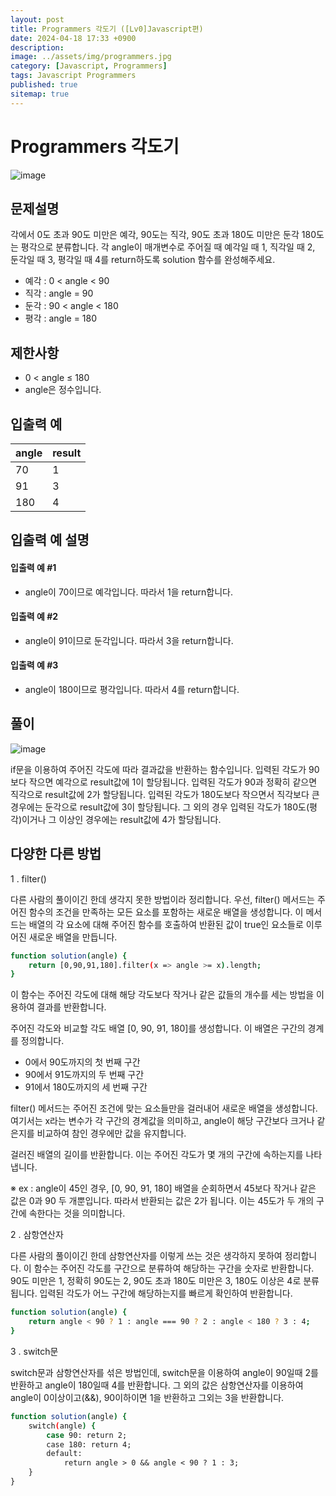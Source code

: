 ```yaml
---
layout: post
title: Programmers 각도기 ([Lv0]Javascript편)
date: 2024-04-18 17:33 +0900
description: 
image: ../assets/img/programmers.jpg
category: [Javascript, Programmers]
tags: Javascript Programmers
published: true
sitemap: true
---
```


# Programmers 각도기

![image](https://github.com/gnlgk/gnlgk.github.io/assets/161431748/70791c11-3471-423b-b967-0fc644e00531)

## 문제설명

각에서 0도 초과 90도 미만은 예각, 90도는 직각, 90도 초과 180도 미만은 둔각 180도는 평각으로 분류합니다. 각 angle이 매개변수로 주어질 때 예각일 때 1, 직각일 때 2, 둔각일 때 3, 평각일 때 4를 return하도록 solution 함수를 완성해주세요.

* 예각 : 0 < angle < 90
* 직각 : angle = 90
* 둔각 : 90 < angle < 180
* 평각 : angle = 180

## 제한사항

* 0 < angle ≤ 180
* angle은 정수입니다.

## 입출력 예

|angle|result|
|---|---|
|70|1|
|91|3|
|180|4|

## 입출력 예 설명

#### 입출력 예 #1

* angle이 70이므로 예각입니다. 따라서 1을 return합니다.

####  입출력 예 #2

* angle이 91이므로 둔각입니다. 따라서 3을 return합니다.

####  입출력 예 #3

* angle이 180이므로 평각입니다. 따라서 4를 return합니다.

## 풀이

![image](https://github.com/gnlgk/gnlgk.github.io/assets/161431748/00be20e9-c94d-44aa-a4ee-122de5063223)

if문을 이용하여 주어진 각도에 따라 결과값을 반환하는 함수입니다. 입력된 각도가 90보다 작으면 예각으로 result값에 1이 할당됩니다. 입력된 각도가 90과 정확히 같으면 직각으로 result값에 2가 할당됩니다. 입력된 각도가 180도보다 작으면서 직각보다 큰 경우에는 둔각으로 result값에 3이 할당됩니다. 그 외의 경우 입력된 각도가 180도(평각)이거나 그 이상인 경우에는 result값에 4가 할당됩니다.

## 다양한 다른 방법

1 . filter()

다른 사람의 풀이이긴 한데 생각지 못한 방법이라 정리합니다. 
우선, filter() 메서드는 주어진 함수의 조건을 만족하는 모든 요소를 포함하는 새로운 배열을 생성합니다. 이 메서드는 배열의 각 요소에 대해 주어진 함수를 호출하여 반환된 값이 true인 요소들로 이루어진 새로운 배열을 만듭니다.

````bash
function solution(angle) {
    return [0,90,91,180].filter(x => angle >= x).length;
}
````

이 함수는 주어진 각도에 대해 해당 각도보다 작거나 같은 값들의 개수를 세는 방법을 이용하여 결과를 반환합니다.

주어진 각도와 비교할 각도 배열 [0, 90, 91, 180]를 생성합니다. 이 배열은 구간의 경계를 정의합니다.

* 0에서 90도까지의 첫 번째 구간
* 90에서 91도까지의 두 번째 구간
* 91에서 180도까지의 세 번째 구간

filter() 메서드는 주어진 조건에 맞는 요소들만을 걸러내어 새로운 배열을 생성합니다. 여기서는 x라는 변수가 각 구간의 경계값을 의미하고, angle이 해당 구간보다 크거나 같은지를 비교하여 참인 경우에만 값을 유지합니다.

걸러진 배열의 길이를 반환합니다. 이는 주어진 각도가 몇 개의 구간에 속하는지를 나타냅니다.

※ ex : angle이 45인 경우, [0, 90, 91, 180] 배열을 순회하면서 45보다 작거나 같은 값은 0과 90 두 개뿐입니다. 따라서 반환되는 값은 2가 됩니다. 이는 45도가 두 개의 구간에 속한다는 것을 의미합니다.

2 . 삼항연산자

다른 사람의 풀이이긴 한데 삼항연산자를 이렇게 쓰는 것은 생각하지 못하여 정리합니다. 이 함수는 주어진 각도를 구간으로 분류하여 해당하는 구간을 숫자로 반환합니다. 90도 미만은 1, 정확히 90도는 2, 90도 초과 180도 미만은 3, 180도 이상은 4로 분류됩니다. 입력된 각도가 어느 구간에 해당하는지를 빠르게 확인하여 반환합니다.

````bash
function solution(angle) {
    return angle < 90 ? 1 : angle === 90 ? 2 : angle < 180 ? 3 : 4;
}
````

3 . switch문

switch문과 삼항연산자를 섞은 방법인데, switch문을 이용하여 angle이 90일때 2를 반환하고 angle이 180일때 4를 반환합니다. 그 외의 값은 삼항연산자를 이용하여 angle이 0이상이고(&&), 90이하이면 1을 반환하고 그외는 3을 반환합니다.

````bash
function solution(angle) {
    switch(angle) {
        case 90: return 2;
        case 180: return 4;
        default:
            return angle > 0 && angle < 90 ? 1 : 3;
    }
}
````

